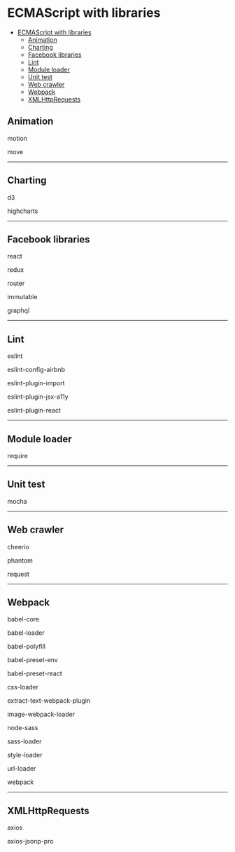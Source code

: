 # ECMAScript with libraries

<!-- TOC -->

- [ECMAScript with libraries](#ecmascript-with-libraries)
  - [Animation](#animation)
  - [Charting](#charting)
  - [Facebook libraries](#facebook-libraries)
  - [Lint](#lint)
  - [Module loader](#module-loader)
  - [Unit test](#unit-test)
  - [Web crawler](#web-crawler)
  - [Webpack](#webpack)
  - [XMLHttpRequests](#xmlhttprequests)

<!-- /TOC -->

## Animation

motion

move

---

## Charting

d3

highcharts

---

## Facebook libraries

react

redux

router

immutable

graphql

---

## Lint

eslint

eslint-config-airbnb

eslint-plugin-import

eslint-plugin-jsx-a11y

eslint-plugin-react

---

## Module loader

require

---

## Unit test

mocha

---

## Web crawler

cheerio

phantom

request

---

## Webpack

babel-core

babel-loader

babel-polyfill

babel-preset-env

babel-preset-react

css-loader

extract-text-webpack-plugin

image-webpack-loader

node-sass

sass-loader

style-loader

url-loader

webpack

---

## XMLHttpRequests

axios

axios-jsonp-pro
